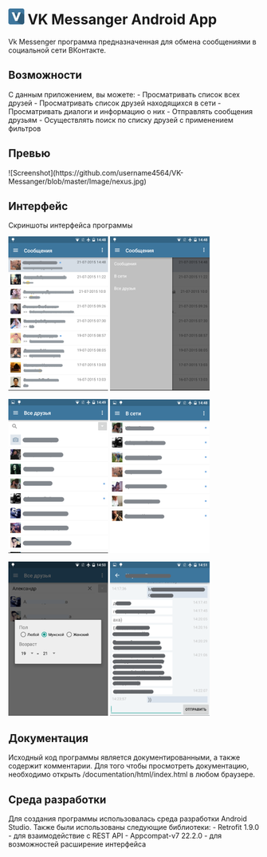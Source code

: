 # ![Logo](https://github.com/username4564/VK-Messanger/blob/master/Image/icon.png) VK Messanger Android App
Vk Messenger программа предназначенная для обмена сообщениями в социальной сети ВКонтакте.


<h2>Возможности</h2>
С данным приложением, вы можете:
- Просматривать список всех друзей
- Просматривать список друзей находящихся в сети
- Просматривать диалоги и информацию о них
- Отправлять сообщения друзьям
- Осуществлять поиск по списку друзей с применением фильтров


<h2>Превью</h2>
![Screenshot](https://github.com/username4564/VK-Messanger/blob/master/Image/nexus.jpg)


<h2>Интерфейс</h2>
Скриншоты интерфейса программы

![Screenshot](https://github.com/username4564/VK-Messanger/blob/master/Image/1.png) ![Screenshot](https://github.com/username4564/VK-Messanger/blob/master/Image/2.png)


![Screenshot](https://github.com/username4564/VK-Messanger/blob/master/Image/3.png) ![Screenshot](https://github.com/username4564/VK-Messanger/blob/master/Image/4.png)


![Screenshot](https://github.com/username4564/VK-Messanger/blob/master/Image/5.png) ![Screenshot](https://github.com/username4564/VK-Messanger/blob/master/Image/6.png)


<h2>Документация</h2>
Исходный код программы является документированными, а также содержит комментарии. Для того чтобы просмотреть документацию, необходимо открыть /documentation/html/index.html в любом браузере.

<h2>Среда разработки</h2>
Для создания программы использовалась среда разработки Android Studio.
Также были использованы следующие библиотеки:
- Retrofit 1.9.0 - для взаимодействие с REST API
- Appcompat-v7 22.2.0 - для возможностей расширение интерфейса
